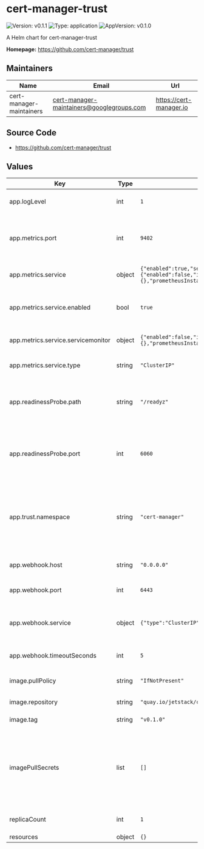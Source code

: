 # cert-manager-trust

![Version: v0.1.1](https://img.shields.io/badge/Version-v0.1.1-informational?style=flat-square) ![Type: application](https://img.shields.io/badge/Type-application-informational?style=flat-square) ![AppVersion: v0.1.0](https://img.shields.io/badge/AppVersion-v0.1.0-informational?style=flat-square)

A Helm chart for cert-manager-trust

**Homepage:** <https://github.com/cert-manager/trust>

## Maintainers

| Name | Email | Url |
| ---- | ------ | --- |
| cert-manager-maintainers | cert-manager-maintainers@googlegroups.com | https://cert-manager.io |

## Source Code

* <https://github.com/cert-manager/trust>

## Values

| Key | Type | Default | Description |
|-----|------|---------|-------------|
| app.logLevel | int | `1` | Verbosity of istio-csr logging. |
| app.metrics.port | int | `9402` | Port for exposing Prometheus metrics on 0.0.0.0 on path '/metrics'. |
| app.metrics.service | object | `{"enabled":true,"servicemonitor":{"enabled":false,"interval":"10s","labels":{},"prometheusInstance":"default","scrapeTimeout":"5s"},"type":"ClusterIP"}` | Service to expose metrics endpoint. |
| app.metrics.service.enabled | bool | `true` | Create a Service resource to expose metrics endpoint. |
| app.metrics.service.servicemonitor | object | `{"enabled":false,"interval":"10s","labels":{},"prometheusInstance":"default","scrapeTimeout":"5s"}` | ServiceMonitor resource for this Service. |
| app.metrics.service.type | string | `"ClusterIP"` | Service type to expose metrics. |
| app.readinessProbe.path | string | `"/readyz"` | Path to expose istio-csr HTTP readiness probe on default network interface. |
| app.readinessProbe.port | int | `6060` | Container port to expose istio-csr HTTP readiness probe on default network interface. |
| app.trust.namespace | string | `"cert-manager"` | Namespace used as trust source. Note that the namespace _must_ exist before installing cert-manager/trust. |
| app.webhook.host | string | `"0.0.0.0"` | Host that the webhook listens on. |
| app.webhook.port | int | `6443` | Port that the webhook listens on. |
| app.webhook.service | object | `{"type":"ClusterIP"}` | Type of Kubernetes Service used by the Webhook |
| app.webhook.timeoutSeconds | int | `5` | Timeout of webhook HTTP request. |
| image.pullPolicy | string | `"IfNotPresent"` | Kubernetes imagePullPolicy on Deployment. |
| image.repository | string | `"quay.io/jetstack/cert-manager-trust"` | Target image repository. |
| image.tag | string | `"v0.1.0"` | Target image version tag. |
| imagePullSecrets | list | `[]` | For Private docker registries, authentication is needed. Registry secrets are applied to the service account |
| replicaCount | int | `1` | Number of replicas of istio-csr to run. |
| resources | object | `{}` |  |

